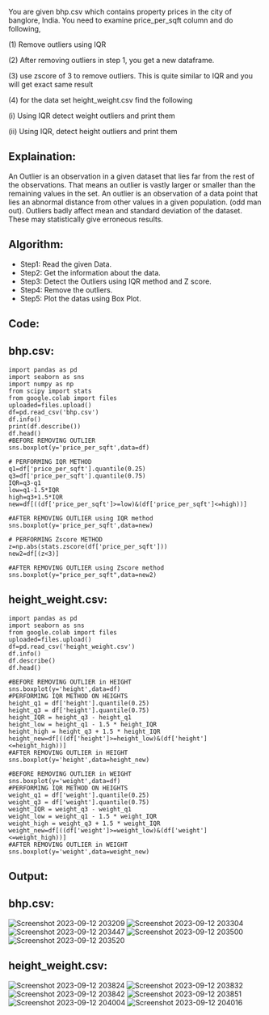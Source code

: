 You are given bhp.csv which contains property prices in the city of banglore, India. You need to examine price_per_sqft column and do following,

(1) Remove outliers using IQR

(2) After removing outliers in step 1, you get a new dataframe.

(3) use zscore of 3 to remove outliers. This is quite similar to IQR and you will get exact same result

(4) for the data set height_weight.csv find the following

(i) Using IQR detect weight outliers and print them

(ii) Using IQR, detect height outliers and print them

## Explaination:
An Outlier is an observation in a given dataset that lies far from the rest of the observations. That means an outlier is vastly larger or smaller than the remaining values in the set. An outlier is an observation of a data point that lies an abnormal distance from other values in a given population. (odd man out). Outliers badly affect mean and standard deviation of the dataset. These may statistically give erroneous results.

## Algorithm:
- Step1: Read the given Data.
- Step2: Get the information about the data.
- Step3: Detect the Outliers using IQR method and Z score.
- Step4: Remove the outliers.
- Step5: Plot the datas using Box Plot.

## Code:

## bhp.csv:
```
import pandas as pd
import seaborn as sns
import numpy as np
from scipy import stats
from google.colab import files
uploaded=files.upload()
df=pd.read_csv('bhp.csv')
df.info()
print(df.describe())
df.head()
#BEFORE REMOVING OUTLIER
sns.boxplot(y='price_per_sqft',data=df)

# PERFORMING IQR METHOD
q1=df['price_per_sqft'].quantile(0.25)
q3=df['price_per_sqft'].quantile(0.75)
IQR=q3-q1
low=q1-1.5*IQR
high=q3+1.5*IQR
new=df[((df['price_per_sqft']>=low)&(df['price_per_sqft']<=high))]

#AFTER REMOVING OUTLIER using IQR method
sns.boxplot(y='price_per_sqft',data=new)

# PERFORMING Zscore METHOD
z=np.abs(stats.zscore(df['price_per_sqft']))
new2=df[(z<3)]

#AFTER REMOVING OUTLIER using Zscore method
sns.boxplot(y="price_per_sqft",data=new2)
```

## height_weight.csv:
```
import pandas as pd
import seaborn as sns
from google.colab import files
uploaded=files.upload()
df=pd.read_csv('height_weight.csv')
df.info()
df.describe()
df.head()

#BEFORE REMOVING OUTLIER in HEIGHT
sns.boxplot(y='height',data=df)
#PERFORMING IQR METHOD ON HEIGHTS
height_q1 = df['height'].quantile(0.25)
height_q3 = df['height'].quantile(0.75)
height_IQR = height_q3 - height_q1
height_low = height_q1 - 1.5 * height_IQR
height_high = height_q3 + 1.5 * height_IQR
height_new=df[((df['height']>=height_low)&(df['height']<=height_high))]
#AFTER REMOVING OUTLIER in HEIGHT
sns.boxplot(y='height',data=height_new)

#BEFORE REMOVING OUTLIER in WEIGHT
sns.boxplot(y='weight',data=df)
#PERFORMING IQR METHOD ON HEIGHTS
weight_q1 = df['weight'].quantile(0.25)
weight_q3 = df['weight'].quantile(0.75)
weight_IQR = weight_q3 - weight_q1
weight_low = weight_q1 - 1.5 * weight_IQR
weight_high = weight_q3 + 1.5 * weight_IQR
weight_new=df[((df['weight']>=weight_low)&(df['weight']<=weight_high))]
#AFTER REMOVING OUTLIER in WEIGHT
sns.boxplot(y='weight',data=weight_new)
```

## Output:
## bhp.csv:
![Screenshot 2023-09-12 203209](https://github.com/Adhithyaram29D/ODD2023---Datascience---Ex-02/assets/119393540/6ceda7de-a24a-4bca-9125-b0ffa6c424e3)
![Screenshot 2023-09-12 203304](https://github.com/Adhithyaram29D/ODD2023---Datascience---Ex-02/assets/119393540/42e39f34-096e-422a-8cbc-b8ab67cdd20e)
![Screenshot 2023-09-12 203447](https://github.com/Adhithyaram29D/ODD2023---Datascience---Ex-02/assets/119393540/b1cf14e9-5c26-4e0e-911e-cc3884273f7d)
![Screenshot 2023-09-12 203500](https://github.com/Adhithyaram29D/ODD2023---Datascience---Ex-02/assets/119393540/0da07f50-7e81-4d42-85ae-f0c2f054a688)
![Screenshot 2023-09-12 203520](https://github.com/Adhithyaram29D/ODD2023---Datascience---Ex-02/assets/119393540/51d85889-7140-4824-93c4-04a03e62baf6)

## height_weight.csv:
![Screenshot 2023-09-12 203824](https://github.com/Adhithyaram29D/ODD2023---Datascience---Ex-02/assets/119393540/6b1bb20a-b99f-45ff-9467-95e0cbcc6b82)
![Screenshot 2023-09-12 203832](https://github.com/Adhithyaram29D/ODD2023---Datascience---Ex-02/assets/119393540/ddd72db7-a5e0-4f2b-9c99-d8414bb6b67a)
![Screenshot 2023-09-12 203842](https://github.com/Adhithyaram29D/ODD2023---Datascience---Ex-02/assets/119393540/8482c9fe-2a51-432d-98e2-d6e63220681d)
![Screenshot 2023-09-12 203851](https://github.com/Adhithyaram29D/ODD2023---Datascience---Ex-02/assets/119393540/e9af5e06-3959-4de0-b90c-90d35c4f9988)
![Screenshot 2023-09-12 204004](https://github.com/Adhithyaram29D/ODD2023---Datascience---Ex-02/assets/119393540/09278815-72d8-4d1a-9327-ed7433b6a0c6)
![Screenshot 2023-09-12 204016](https://github.com/Adhithyaram29D/ODD2023---Datascience---Ex-02/assets/119393540/a0bf353a-29c3-4cfd-9831-9ee7c2cfb3fb)
